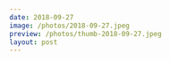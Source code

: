 ```yaml
---
date: 2018-09-27
image: /photos/2018-09-27.jpeg
preview: /photos/thumb-2018-09-27.jpeg
layout: post
---
```



